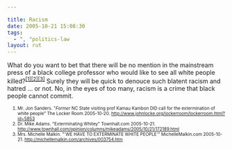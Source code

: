 ```yaml
---

title: Racism
date: 2005-10-21 15:08:30
tags:
  - ", "politics-law
layout: rut
---
```


What do you want to bet that there will be no mention in the mainstream press of a black college professor who would like to see all white people killed?<sup><a href="http://www.johnlocke.org/lockerroom/lockerroom.html?id=5853" title="*Former* NC State visiting prof Kamau Kambon DID call for the extermination of white people">[1]</a><a href="http://www.townhall.com/opinion/columns/mikeadams/2005/10/21/172189.html" title="Exterminating Whitey">[2]</a><a href="http://michellemalkin.com/archives/003754.htm" title="'WE HAVE TO EXTERMINATE WHITE PEOPLE''">[3]</a></sup>  Surely they will be quick to denouce such blatent racism and hatred &#x2026; or not.   No, in the eyes of too many, racism is a crime that black people cannot commit.

<font size="-2"><ol>
	<li>Mr. Jon Sanders.  "*Former* NC State visiting prof Kamau Kambon DID call for the extermination of white people" The Locker Room 2005-10-20.  http://www.johnlocke.org/lockerroom/lockerroom.html?id=5853 </li>
	<li>Dr. Mike Adams.  "Exterminating Whitey" Townhall.com 2005-10-21.  http://www.townhall.com/opinion/columns/mikeadams/2005/10/21/172189.html </li>
	<li>Mrs. Michelle Malkin.  "'WE HAVE TO EXTERMINATE WHITE PEOPLE'"  MichelleMalkin.com 2005-10-21.  http://michellemalkin.com/archives/003754.htm </li>
</ol>
</font>

